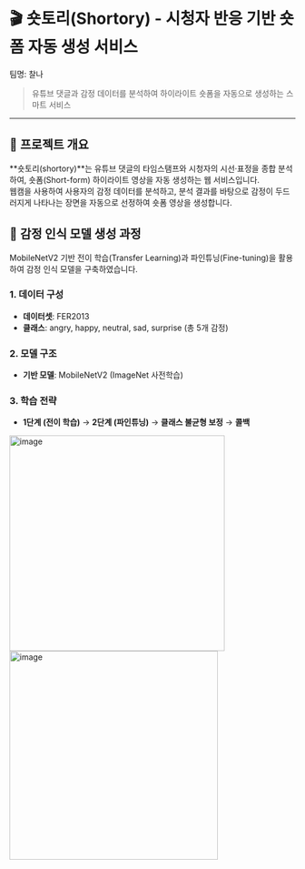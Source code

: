 # 🎬 숏토리(Shortory) - 시청자 반응 기반 숏폼 자동 생성 서비스  
팀명: 찰나
> 유튜브 댓글과 감정 데이터를 분석하여 하이라이트 숏폼을 자동으로 생성하는 스마트 서비스

---

## 📌 프로젝트 개요
**숏토리(shortory)**는 유튜브 댓글의 타임스탬프와 시청자의 시선·표정을 종합 분석하여, 숏폼(Short-form) 하이라이트 영상을 자동 생성하는 웹 서비스입니다.  
웹캠을 사용하여 사용자의 감정 데이터를 분석하고, 분석 결과를 바탕으로 감정이 두드러지게 나타나는 장면을 자동으로 선정하여 숏폼 영상을 생성합니다. 

## 🌱 감정 인식 모델 생성 과정
MobileNetV2 기반 전이 학습(Transfer Learning)과 파인튜닝(Fine-tuning)을 활용하여 감정 인식 모델을 구축하였습니다.

### 1. 데이터 구성
- **데이터셋**: FER2013
- **클래스**: angry, happy, neutral, sad, surprise (총 5개 감정)

### 2. 모델 구조
- **기반 모델**: MobileNetV2 (ImageNet 사전학습)

### 3. 학습 전략
- **1단계 (전이 학습)** →  **2단계 (파인튜닝)** → **클래스 불균형 보정** → **콜백**
<img width="379" alt="image" src="https://github.com/user-attachments/assets/c5567d31-d10f-4719-9613-0a7caa605ceb" />
<img width="367" alt="image" src="https://github.com/user-attachments/assets/3e408dd9-1cd0-4607-967f-db3828e4e2aa" />
